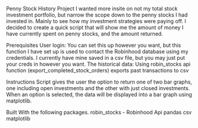 Penny Stock History Project
I wanted more insite on not my total stock investment portfolio, but narrow the scope down to the penny stocks I had invested in. Mainly to see how my investment strategies were paying off. I decided to create a quick script that will show me the amount of money I have currently spent on penny stocks, and the amount returned. 


Prerequisites
User login: You can set this up however you want, but this function I have set up is used to contact the Robinhood database using my credentials. I currently have mine saved in a csv file, but you may just put your creds in however you want. 
The historical data: Using robin_stocks api function (export_completed_stock_orders) exports past transactions to  csv

Instructions
Script gives the user the option to return one of two bar graphs, one including open investments and the other with just closed investments. When an option is selected, the data will be displayed into a bar graph using matplotlib.



Built With the following packages.
robin_stocks - Robinhood Api
pandas
csv
matplotlib

